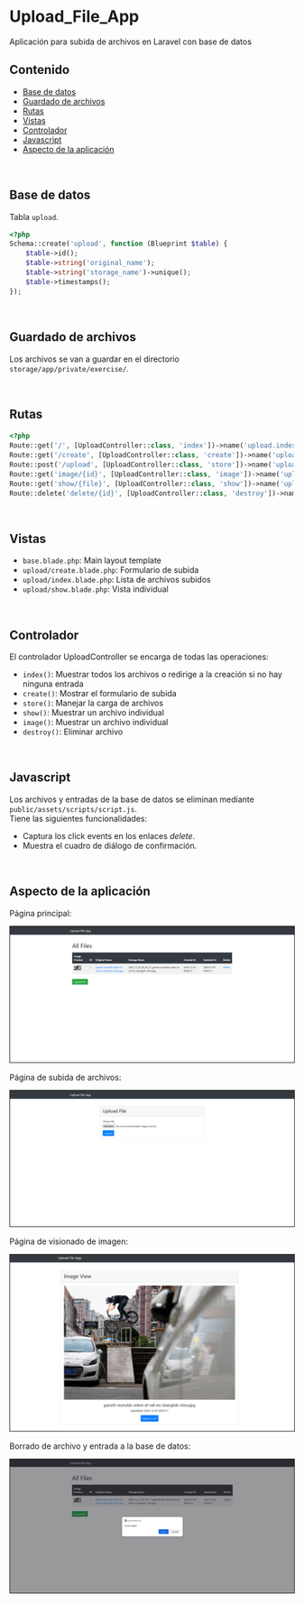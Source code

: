 # Upload_File_App
Aplicación para subida de archivos en Laravel con base de datos

## Contenido

- [Base de datos](#base-de-datos)  
- [Guardado de archivos](#guardado-de-archivos)  
- [Rutas](#rutas)  
- [Vistas](#vistas)  
- [Controlador](#controlador)  
- [Javascript](#javascript)  
- [Aspecto de la aplicación](#aspecto-de-la-aplicación)  

<br>

## Base de datos

Tabla `upload`.

```php
<?php
Schema::create('upload', function (Blueprint $table) {
    $table->id();
    $table->string('original_name');
    $table->string('storage_name')->unique();
    $table->timestamps();
});
```

<br>

## Guardado de archivos

Los archivos se van a guardar en el directorio `storage/app/private/exercise/`.

<br>

## Rutas

```php
<?php
Route::get('/', [UploadController::class, 'index'])->name('upload.index');
Route::get('/create', [UploadController::class, 'create'])->name('upload.create');
Route::post('/upload', [UploadController::class, 'store'])->name('upload.store');
Route::get('image/{id}', [UploadController::class, 'image'])->name('upload.image');
Route::get('show/{file}', [UploadController::class, 'show'])->name('upload.show');
Route::delete('delete/{id}', [UploadController::class, 'destroy'])->name('upload.destroy');
```

<br>

## Vistas

- `base.blade.php`: Main layout template
- `upload/create.blade.php`: Formulario de subida
- `upload/index.blade.php`: Lista de archivos subidos
- `upload/show.blade.php`: Vista individual

<br>

## Controlador

El controlador UploadController se encarga de todas las operaciones:

- `index()`: Muestrar todos los archivos o redirige a la creación si no hay ninguna entrada
- `create()`: Mostrar el formulario de subida
- `store()`: Manejar la carga de archivos
- `show()`: Muestrar un archivo individual
- `image()`: Muestrar un archivo individual
- `destroy()`: Eliminar archivo

<br>

## Javascript

Los archivos y entradas de la base de datos se eliminan mediante `public/assets/scripts/script.js`.  
Tiene las siguientes funcionalidades:

- Captura los click events en los enlaces *delete*.
- Muestra el cuadro de diálogo de confirmación.

<br>

## Aspecto de la aplicación

Página principal:

<img src="./imgs/1.png" border="1px solid black"/>

<br>

Página de subida de archivos:

<img src="./imgs/2.png" border="1px solid black"/>

<br>

Página de visionado de imagen:

<img src="./imgs/3.png" border="1px solid black"/>

<br>

Borrado de archivo y entrada a la base de datos:

<img src="./imgs/4.png" border="1px solid black"/>